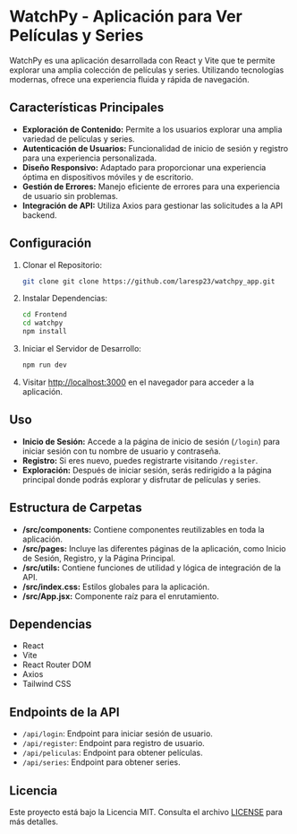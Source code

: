 # WatchPy - Aplicación para Ver Películas y Series

WatchPy es una aplicación desarrollada con React y Vite que te permite explorar una amplia colección de películas y series. Utilizando tecnologías modernas, ofrece una experiencia fluida y rápida de navegación. 

## Características Principales

- **Exploración de Contenido:** Permite a los usuarios explorar una amplia variedad de películas y series.
- **Autenticación de Usuarios:** Funcionalidad de inicio de sesión y registro para una experiencia personalizada.
- **Diseño Responsivo:** Adaptado para proporcionar una experiencia óptima en dispositivos móviles y de escritorio.
- **Gestión de Errores:** Manejo eficiente de errores para una experiencia de usuario sin problemas.
- **Integración de API:** Utiliza Axios para gestionar las solicitudes a la API backend.

## Configuración

1. Clonar el Repositorio:

   ```bash
   git clone git clone https://github.com/laresp23/watchpy_app.git
   ```

2. Instalar Dependencias:

   ```bash
   cd Frontend
   cd watchpy
   npm install
   ```

3. Iniciar el Servidor de Desarrollo:

   ```bash
   npm run dev
   ```

4. Visitar [http://localhost:3000](http://localhost:3000) en el navegador para acceder a la aplicación.

## Uso

- **Inicio de Sesión:** Accede a la página de inicio de sesión (`/login`) para iniciar sesión con tu nombre de usuario y contraseña.
- **Registro:** Si eres nuevo, puedes registrarte visitando `/register`.
- **Exploración:** Después de iniciar sesión, serás redirigido a la página principal donde podrás explorar y disfrutar de películas y series.

## Estructura de Carpetas

- **/src/components:** Contiene componentes reutilizables en toda la aplicación.
- **/src/pages:** Incluye las diferentes páginas de la aplicación, como Inicio de Sesión, Registro, y la Página Principal.
- **/src/utils:** Contiene funciones de utilidad y lógica de integración de la API.
- **/src/index.css:** Estilos globales para la aplicación.
- **/src/App.jsx:** Componente raíz para el enrutamiento.

## Dependencias

- React
- Vite
- React Router DOM
- Axios
- Tailwind CSS

## Endpoints de la API

- `/api/login`: Endpoint para iniciar sesión de usuario.
- `/api/register`: Endpoint para registro de usuario.
- `/api/peliculas`: Endpoint para obtener películas.
- `/api/series`: Endpoint para obtener series.

## Licencia

Este proyecto está bajo la Licencia MIT. Consulta el archivo [LICENSE](LICENSE) para más detalles.
